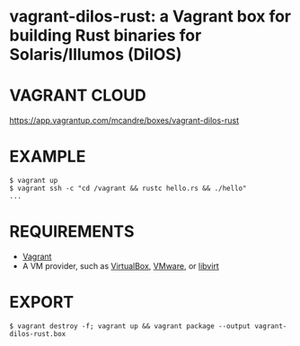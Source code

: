 # vagrant-dilos-rust: a Vagrant box for building Rust binaries for Solaris/Illumos (DilOS)

# VAGRANT CLOUD

https://app.vagrantup.com/mcandre/boxes/vagrant-dilos-rust

# EXAMPLE

```console
$ vagrant up
$ vagrant ssh -c "cd /vagrant && rustc hello.rs && ./hello"
...
```

# REQUIREMENTS

* [Vagrant](https://www.vagrantup.com)
* A VM provider, such as [VirtualBox](https://www.virtualbox.org), [VMware](https://www.vmware.com), or [libvirt](https://libvirt.org)

# EXPORT

```console
$ vagrant destroy -f; vagrant up && vagrant package --output vagrant-dilos-rust.box
```
